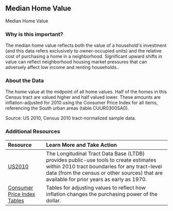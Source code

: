 ## Median Home Value
Median Home Value

### Why is this important?
The median home value reflects both the value of a household's investment (and this data refers exclusively to owner-occupied units) and the relative cost of purchasing a home in a neighborhood. Significant upward shifts in value can reflect neighborhood housing market pressures that can adversely affect low income and renting households.. 

### About the Data
The home value at the midpoint of all home values. Half of the homes in this Census tract are valued higher and half valued lower. These amounts are inflation-adjusted for 2010 using the Consumer Price Index for all items, referencing the South urban areas (table CUUR0300SA0).

Source: US 2010, Census 2010 tract-normalized sample data. 
### Additional Resources

|Resource | Learn More and Take Action | 
|:--- | :--- |
|[US2010](http://www.s4.brown.edu/us2010/Researcher/Bridging.htm) | The Longitudinal Tract Data Base (LTDB) provides public-use tools to create estimates within 2010 tract boundaries for any tract-level data (from the census or other sources) that are available for prior years as early as 1970.
|[Consumer Price Index Tables](http://data.bls.gov/cgi-bin/surveymost?cu) | Tables for adjusting values to reflect how inflation changes the purchasing power of the dollar.
